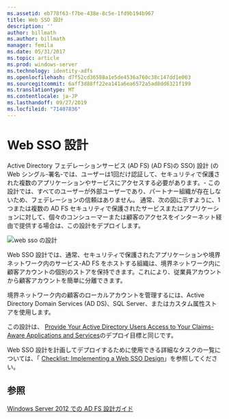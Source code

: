 ```yaml
---
ms.assetid: eb778f63-f7be-438e-8c5e-1fd9b194b967
title: Web SSO 設計
description: ''
author: billmath
ms.author: billmath
manager: femila
ms.date: 05/31/2017
ms.topic: article
ms.prod: windows-server
ms.technology: identity-adfs
ms.openlocfilehash: d7f52cd36588a1e5de4536a760c38c147dd1e003
ms.sourcegitcommit: 6aff3d88ff22ea141a6ea6572a5ad8dd6321f199
ms.translationtype: MT
ms.contentlocale: ja-JP
ms.lasthandoff: 09/27/2019
ms.locfileid: "71407836"
---
```

# <a name="web-sso-design"></a>Web SSO 設計

Active Directory フェデレーションサービス (AD FS) \(AD FS\)の SSO\) 設計 \(の Web シングル\-署名\-では、ユーザーは1回だけ認証して、セキュリティで保護された複数のアプリケーションやサービスにアクセスする必要があります。\- この設計では、すべてのユーザーが外部ユーザーであり、パートナー組織が存在しないため、フェデレーションの信頼はありません。 通常、次の図に示すように、1つまたは複数の AD FS セキュリティで保護されたサービスまたはアプリケーションに対して、個々のコンシューマーまたは顧客のアクセスをインターネット経由で提供する場合は、この設計をデプロイします。  
  
![web sso の設計](media/adfs2_WebSSODesign.gif)  
  
Web SSO 設計では、通常、セキュリティで保護されたアプリケーションや境界ネットワーク内のサービス\-AD FS をホストする組織は、境界ネットワーク内に顧客アカウントの個別のストアを保持できます。これにより、従業員アカウントから顧客アカウントを簡単に分離できます。  
  
境界ネットワーク内の顧客のローカルアカウントを管理するには、Active Directory Domain Services \(AD DS\)、SQL Server、またはカスタム属性ストアを使用します。  
  
この設計は、 [Provide Your Active Directory Users Access to Your Claims-Aware Applications and Services](Provide-Your-Active-Directory-Users-Access-to-Your-Claims-Aware-Applications-and-Services.md)のデプロイ目標と同じです。  
  
Web SSO 設計を計画してデプロイするために使用できる詳細なタスクの一覧については、「 [Checklist: Implementing a Web SSO Design](../../ad-fs/deployment/Checklist--Implementing-a-Web-SSO-Design.md)」を参照してください。  
  
## <a name="see-also"></a>参照
[Windows Server 2012 での AD FS 設計ガイド](AD-FS-Design-Guide-in-Windows-Server-2012.md)
